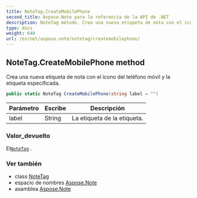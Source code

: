 ```yaml
---
title: NoteTag.CreateMobilePhone
second_title: Aspose.Note para la referencia de la API de .NET
description: NoteTag método. Crea una nueva etiqueta de nota con el ícono del teléfono móvil y la etiqueta especificada.
type: docs
weight: 640
url: /es/net/aspose.note/notetag/createmobilephone/
---
```

## NoteTag.CreateMobilePhone method

Crea una nueva etiqueta de nota con el ícono del teléfono móvil y la etiqueta especificada.

```csharp
public static NoteTag CreateMobilePhone(string label = "")
```

| Parámetro | Escribe | Descripción |
| --- | --- | --- |
| label | String | La etiqueta de la etiqueta. |

### Valor_devuelto

El[`NoteTag`](../) .

### Ver también

* class [NoteTag](../)
* espacio de nombres [Aspose.Note](../../notetag/)
* asamblea [Aspose.Note](../../../)



